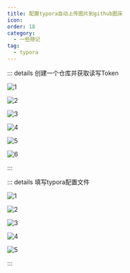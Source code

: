 ```yaml
---
title: 配置typora自动上传图片到github图床
icon: 
order: 18
category:
  - 一些随记
tag:
  - typora
---
```







::: details 创建一个仓库并获取读写Token



![1](https://cdn.jsdelivr.net/gh/kadobao/picx-images-hosting@master/20241029/1.8l03av3467.jpg)

![2](https://cdn.jsdelivr.net/gh/kadobao/picx-images-hosting@master/20241029/2.3k80jaw9nv.jpg)

![3](https://cdn.jsdelivr.net/gh/kadobao/picx-images-hosting@master/20241029/3.3nrmh0pcdr.jpg)

![4](https://cdn.jsdelivr.net/gh/kadobao/picx-images-hosting@master/20241029/4.58hdghmjua.jpg)

![5](https://cdn.jsdelivr.net/gh/kadobao/picx-images-hosting@master/20241029/5.4xujnc7boz.jpg)

![6](https://cdn.jsdelivr.net/gh/kadobao/picx-images-hosting@master/20241029/6.4n7pu6s3jp.jpg)



:::











::: details 填写typora配置文件



![1](https://cdn.jsdelivr.net/gh/kadobao/picx-images-hosting@master/20241029/1.1aozzthms6.jpg)

![2](https://cdn.jsdelivr.net/gh/kadobao/picx-images-hosting@master/20241029/2.1aozzthms7.jpg)

![3](https://cdn.jsdelivr.net/gh/kadobao/picx-images-hosting@master/20241029/3.3goell9ajc.jpg)

![4](https://cdn.jsdelivr.net/gh/kadobao/picx-images-hosting@master/20241029/4.8vmx40ofx5.jpg)

![5](https://cdn.jsdelivr.net/gh/kadobao/picx-images-hosting@master/20241029/5.6wqqdoixlm.jpg)

:::